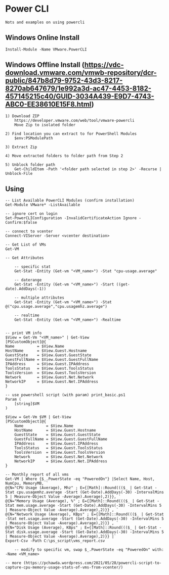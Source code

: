 # Power CLI

    Nots and examples on using powercli
    
## Windows Online Install

    Install-Module -Name VMware.PowerCLI 
    
## Windows Offline Install (https://vdc-download.vmware.com/vmwb-repository/dcr-public/847b8d79-9752-43d3-8217-8270ab647679/1e992a3d-ac47-4453-8182-457145215c40/GUID-3034A439-E9D7-4743-ABC0-EE38610E15F8.html)

    1) Download ZIP
        https://developer.vmware.com/web/tool/vmware-powercli
        Move Zip to isolated folder
        
    2) Find location you can extract to for PowerShell Modules
        $env:PSModulePath
        
    3) Extract Zip
    
    4) Move extracted folders to folder path from Step 2
    
    5) Unblock folder path
        Get-ChildItem -Path '<folder path selected in step 2>' -Recurse | Unblock-File

## Using

    -- List Available PowerCLI Modules (confirm installation)
    Get-Module VMware* -ListAvailable
    
    -- ignore cert on login
    Set-PowerCLIConfiguration -InvalidCertificateAction Ignore -Confirm:$false
    
    -- connect to vcenter
    Connect-VIServer -Server <vcenter destination>
    
    -- Get List of VMs
    Get-VM
    
    -- Get Attributes
    
        -- specific stat
        Get-Stat -Entity (Get-vm "<VM_name>") -Stat "cpu-usage.average"
        
        -- daterange
        Get-Stat -Entity (Get-vm "<VM_name>") -Start ((get-date).AddDays(-1))
        
        -- multiple attributes
        Get-Stat -Entity (Get-vm "<VM_name>") -Stat @("cpu.usage.average","cpu.usagemhz.average")
    
        -- realtime
        Get-Stat -Entity (Get-vm "<VM_name>") -Realtime
    
    
    -- print VM info
    $View = Get-Vm "<VM_name>" | Get-View
    [PSCustomObject]@{
    Name          = $View.Name
    HostName      = $View.Guest.Hostname
    GuestState    = $View.Guest.GuestState
    GuestFullName = $View.Guest.GuestFullName
    IPAddress     = $View.Guest.IPAddress
    ToolsStatus   = $View.Guest.ToolsStatus
    ToolsVersion  = $View.Guest.ToolsVersion
    Network       = $View.Guest.Net.Network
    NetworkIP     = $View.Guest.Net.IPAddress
    }
    
    -- use powershell script (with param) print_basic.ps1
    Param (
        [string]$VM
    )

    $View = Get-Vm $VM | Get-View
    [PSCustomObject]@{
        Name          = $View.Name
        HostName      = $View.Guest.Hostname
        GuestState    = $View.Guest.GuestState
        GuestFullName = $View.Guest.GuestFullName
        IPAddress     = $View.Guest.IPAddress
        ToolsStatus   = $View.Guest.ToolsStatus
        ToolsVersion  = $View.Guest.ToolsVersion
        Network       = $View.Guest.Net.Network
        NetworkIP     = $View.Guest.Net.IPAddress
    }
    
    -- Monthly report of all vms
    Get-VM | Where {$_.PowerState -eq "PoweredOn"} |Select Name, Host, NumCpu, MemoryMB, `
    @{N="CPU Usage (Average), Mhz" ; E={[Math]::Round((($_ | Get-Stat -Stat cpu.usagemhz.average -Start (Get-Date).AddDays(-30) -IntervalMins 5 | Measure-Object Value -Average).Average),2)}}, `
    @{N="Memory Usage (Average), %" ; E={[Math]::Round((($_ | Get-Stat -Stat mem.usage.average -Start (Get-Date).AddDays(-30) -IntervalMins 5 | Measure-Object Value -Average).Average),2)}} , `
    @{N="Network Usage (Average), KBps" ; E={[Math]::Round((($_ | Get-Stat -Stat net.usage.average -Start (Get-Date).AddDays(-30) -IntervalMins 5 | Measure-Object Value -Average).Average),2)}} , `
    @{N="Disk Usage (Average), KBps" ; E={[Math]::Round((($_ | Get-Stat -Stat disk.usage.average -Start (Get-Date).AddDays(-30) -IntervalMins 5 | Measure-Object Value -Average).Average),2)}} |`
    Export-Csv -Path C:\ps_script\vms_report.csv
    
        -- modify to specific vm, swap $_.PowerState -eq "PoweredOn" with: -Name <VM_name>
    
    -- more (https://pchawda.wordpress.com/2021/05/28/powercli-script-to-capture-cpu-memory-usage-stats-of-vms-from-vcenter/)

